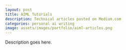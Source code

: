 ```yaml
---
layout: post
title: AIML Tutorials
description: Technical articles posted on Medium.com
categories: personal ai writing
image: assets/images/portfolio/aiml-articles.png
---
```


Description goes here.

